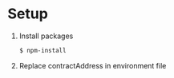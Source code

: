 # Setup
1. Install packages
    ```sh
    $ npm-install
    ```
2. Replace contractAddress in environment file
